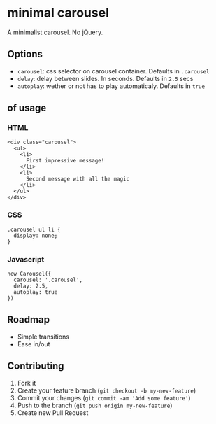 # minimal carousel

A minimalist carousel. No jQuery.

## Options

* `carousel`: css selector on carousel container. Defaults in `.carousel`
* `delay`: delay between slides. In seconds. Defaults in `2.5` secs
* `autoplay`: wether or not has to play automaticaly. Defaults in `true`

##  of usage

### HTML

    <div class="carousel">
      <ul>
        <li>
          First impressive message!
        </li>
        <li>
          Second message with all the magic
        </li>
      </ul>
    </div>

### CSS

    .carousel ul li {
      display: none;
    }

### Javascript

    new Carousel({
      carousel: '.carousel',
      delay: 2.5,
      autoplay: true
    })

## Roadmap

* Simple transitions
* Ease in/out

## Contributing

1. Fork it
2. Create your feature branch (`git checkout -b my-new-feature`)
3. Commit your changes (`git commit -am 'Add some feature'`)
4. Push to the branch (`git push origin my-new-feature`)
5. Create new Pull Request